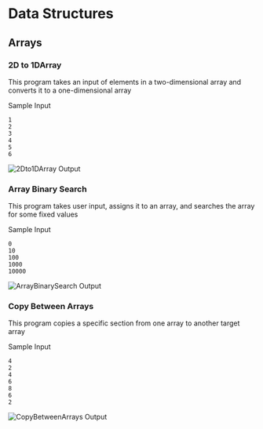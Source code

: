 # Data Structures

## Arrays

### 2D to 1DArray

This program takes an input of elements in a two-dimensional array and converts it to a one-dimensional array

Sample Input

```
1
2
3
4
5
6
```

![2Dto1DArray Output](https://github.com/quintanillach/mssa-ct1-quintanilla/blob/master/images/2Dto1DArray(1).PNG)

### Array Binary Search

This program takes user input, assigns it to an array, and searches the array for some fixed values

Sample Input
```
0
10
100
1000
10000
```

![ArrayBinarySearch Output](https://github.com/quintanillach/mssa-ct1-quintanilla/blob/master/images/ArrayBinarySearch.PNG)

### Copy Between Arrays

This program copies a specific section from one array to another target array

Sample Input
```
4
2
4
6
8
6
2
```
![CopyBetweenArrays Output]( https://github.com/quintanillach/mssa-ct1-quintanilla/blob/master/images/CopyBetweenArrays.PNG)
